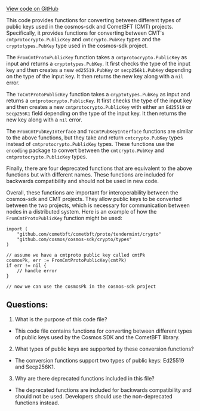 [View code on GitHub](https://github.com/cosmos/cosmos-sdk/blob/main/crypto/codec/cmt.go)

This code provides functions for converting between different types of public keys used in the cosmos-sdk and CometBFT (CMT) projects. Specifically, it provides functions for converting between CMT's `cmtprotocrypto.PublicKey` and `cmtcrypto.PubKey` types and the `cryptotypes.PubKey` type used in the cosmos-sdk project. 

The `FromCmtProtoPublicKey` function takes a `cmtprotocrypto.PublicKey` as input and returns a `cryptotypes.PubKey`. It first checks the type of the input key and then creates a new `ed25519.PubKey` or `secp256k1.PubKey` depending on the type of the input key. It then returns the new key along with a `nil` error. 

The `ToCmtProtoPublicKey` function takes a `cryptotypes.PubKey` as input and returns a `cmtprotocrypto.PublicKey`. It first checks the type of the input key and then creates a new `cmtprotocrypto.PublicKey` with either an `Ed25519` or `Secp256K1` field depending on the type of the input key. It then returns the new key along with a `nil` error.

The `FromCmtPubKeyInterface` and `ToCmtPubKeyInterface` functions are similar to the above functions, but they take and return `cmtcrypto.PubKey` types instead of `cmtprotocrypto.PublicKey` types. These functions use the `encoding` package to convert between the `cmtcrypto.PubKey` and `cmtprotocrypto.PublicKey` types.

Finally, there are four deprecated functions that are equivalent to the above functions but with different names. These functions are included for backwards compatibility and should not be used in new code.

Overall, these functions are important for interoperability between the cosmos-sdk and CMT projects. They allow public keys to be converted between the two projects, which is necessary for communication between nodes in a distributed system. Here is an example of how the `FromCmtProtoPublicKey` function might be used:

```
import (
    "github.com/cometbft/cometbft/proto/tendermint/crypto"
    "github.com/cosmos/cosmos-sdk/crypto/types"
)

// assume we have a cmtproto public key called cmtPk
cosmosPk, err := FromCmtProtoPublicKey(cmtPk)
if err != nil {
    // handle error
}

// now we can use the cosmosPk in the cosmos-sdk project
```
## Questions: 
 1. What is the purpose of this code file?
- This code file contains functions for converting between different types of public keys used by the Cosmos SDK and the CometBFT library.

2. What types of public keys are supported by these conversion functions?
- The conversion functions support two types of public keys: Ed25519 and Secp256K1.

3. Why are there deprecated functions included in this file?
- The deprecated functions are included for backwards compatibility and should not be used. Developers should use the non-deprecated functions instead.